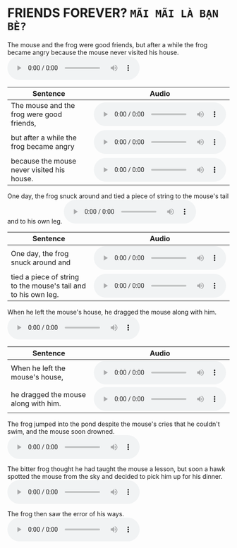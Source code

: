# FRIENDS FOREVER? **`MÃI MÃI LÀ BẠN BÈ?`**

The mouse and the frog were good friends, but after a while the frog became angry because the mouse never visited his house.
<audio controls="1" controlslist="nodownload nofullscreen noremoteplayback" src="https://dohoangdinhtien.github.io/audio/friend-forever/1.mp3">Your browser does not support the audio tag.</audio>

| Sentence   |      Audio      |
|----------|:-------------:|
| The mouse and the frog were good friends, |  <audio controls="1" controlslist="nodownload nofullscreen noremoteplayback" src="https://dohoangdinhtien.github.io/audio/friend-forever/1.1.mp3">Your browser does not support the audio tag.</audio> |
| but after a while the frog became angry |  <audio controls="1" controlslist="nodownload nofullscreen noremoteplayback" src="https://dohoangdinhtien.github.io/audio/friend-forever/1.2.mp3">Your browser does not support the audio tag.</audio> |
| because the mouse never visited his house. |  <audio controls="1" controlslist="nodownload nofullscreen noremoteplayback" src="https://dohoangdinhtien.github.io/audio/friend-forever/1.3.mp3">Your browser does not support the audio tag.</audio> |

One day, the frog snuck around and tied a piece of string to the mouse's tail and to his own leg.
<audio controls="1" controlslist="nodownload nofullscreen noremoteplayback" src="https://dohoangdinhtien.github.io/audio/friend-forever/2.mp3">Your browser does not support the audio tag.</audio>

| Sentence   |      Audio      |
|----------|:-------------:|
| One day, the frog snuck around and |  <audio controls="1" controlslist="nodownload nofullscreen noremoteplayback" src="https://dohoangdinhtien.github.io/audio/friend-forever/2.1.mp3">Your browser does not support the audio tag.</audio> |
| tied a piece of string to the mouse's tail and to his own leg. |  <audio controls="1" controlslist="nodownload nofullscreen noremoteplayback" src="https://dohoangdinhtien.github.io/audio/friend-forever/2.2.mp3">Your browser does not support the audio tag.</audio> |

When he left the mouse's house, he dragged the mouse along with him.
<audio controls="1" controlslist="nodownload nofullscreen noremoteplayback" src="https://dohoangdinhtien.github.io/audio/friend-forever/3.mp3">Your browser does not support the audio tag.</audio>

| Sentence   |      Audio      |
|----------|:-------------:|
| When he left the mouse's house, |  <audio controls="1" controlslist="nodownload nofullscreen noremoteplayback" src="https://dohoangdinhtien.github.io/audio/friend-forever/3.1.mp3">Your browser does not support the audio tag.</audio> |
| he dragged the mouse along with him. |  <audio controls="1" controlslist="nodownload nofullscreen noremoteplayback" src="https://dohoangdinhtien.github.io/audio/friend-forever/3.2.mp3">Your browser does not support the audio tag.</audio> |

The frog jumped into the pond despite the mouse's cries that he couldn't swim, and the mouse soon drowned.
<audio controls="1" controlslist="nodownload nofullscreen noremoteplayback" src="https://dohoangdinhtien.github.io/audio/friend-forever/4.mp3" />
| Sentence   |      Audio      |
|----------|:-------------:|
| The frog jumped into the pond |  <audio controls="1" controlslist="nodownload nofullscreen noremoteplayback" src="https://dohoangdinhtien.github.io/audio/friend-forever/4.1.mp3" /> |
| despite the mouse's cries that he couldn't swim, |  <audio controls="1" controlslist="nodownload nofullscreen noremoteplayback" src="https://dohoangdinhtien.github.io/audio/friend-forever/4.2.mp3" /> |
| and the mouse soon drowned. |  <audio controls="1" controlslist="nodownload nofullscreen noremoteplayback" src="https://dohoangdinhtien.github.io/audio/friend-forever/4.3.mp3" /> |

The bitter frog thought he had taught the mouse a lesson, but soon a hawk spotted the mouse from the sky and decided to pick him up for his dinner.
<audio controls="1" controlslist="nodownload nofullscreen noremoteplayback" src="https://dohoangdinhtien.github.io/audio/friend-forever/5.mp3" />
| Sentence   |      Audio      |
|----------|:-------------:|
| The bitter frog thought he had taught the mouse a lesson, |  <audio controls="1" controlslist="nodownload nofullscreen noremoteplayback" src="https://dohoangdinhtien.github.io/audio/friend-forever/5.1.mp3" /> |
| but soon a hawk spotted the mouse from the sky and decided to pick him up for his dinner. |  <audio controls="1" controlslist="nodownload nofullscreen noremoteplayback" src="https://dohoangdinhtien.github.io/audio/friend-forever/5.2.mp3" /> |

The frog then saw the error of his ways.
<audio controls="1" controlslist="nodownload nofullscreen noremoteplayback" src="https://dohoangdinhtien.github.io/audio/friend-forever/6.mp3" />

